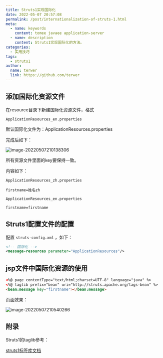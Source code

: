 ```yaml
---
title: Struts1实现国际化
date: 2022-05-07 20:57:08
permalink: /post/internationalization-of-struts-1.html
meta:
  - name: keywords
    content: tomee javaee application-server
  - name: description
    content: Struts1实现国际化的方法。
categories:
  - 实用技巧
tags:
  - struts1
author: 
  name: terwer
  link: https://github.com/terwer
---
```


## 添加国际化资源文件

在resource目录下新建国际化资源文件，格式 

```
ApplicationResources_en.properties
```

默认国际化文件为：ApplicationResources.properties

完成后如下：

![image-20220507210138306](https://cdn.jsdelivr.net/gh/terwer/upload/img/20220507210144.png)

所有资源文件里面的key要保持一致。

内容如下：

`ApplicationResources_zh.properties`

```properties
firstname=姓名zh
```

`ApplicationResources_en.properties`

```properties
firstname=firstname
```

## Struts1配置文件的配置

配置 `struts-config.xml` ，如下：

```xml
<!-- 国际化 -->
<message-resources parameter="ApplicationResources"/>
```

## jsp文件中国际化资源的使用

```html
<%@ page contentType="text/html;charset=UTF-8" language="java" %>
<%@ taglib prefix="bean" uri="http://struts.apache.org/tags-bean" %>
<bean:message key="firstname"></bean:message>
```

页面效果：

![image-20220507210540266](https://cdn.jsdelivr.net/gh/terwer/upload/img/20220507210540.png)

## 附录

Struts1的taglib参考：

[struts1标签库文档](https://people.apache.org/~germuska/struts-taglib/docs/tlddoc/)
